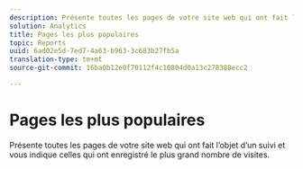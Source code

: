 ```yaml
---
description: Présente toutes les pages de votre site web qui ont fait l’objet d’un suivi et vous indique celles qui ont enregistré le plus grand nombre de visites.
solution: Analytics
title: Pages les plus populaires
topic: Reports
uuid: 6ad02e5d-7ed7-4a63-b963-3c683b27fb5a
translation-type: tm+mt
source-git-commit: 16ba0b12e0f70112f4c10804d0a13c278388ecc2

---
```



# Pages les plus populaires

Présente toutes les pages de votre site web qui ont fait l’objet d’un suivi et vous indique celles qui ont enregistré le plus grand nombre de visites.


